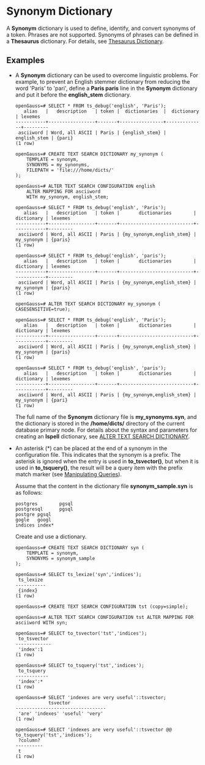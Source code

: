 # Synonym Dictionary<a name="EN-US_TOPIC_0289900265"></a>

A  **Synonym**  dictionary is used to define, identify, and convert synonyms of a token. Phrases are not supported. Synonyms of phrases can be defined in a  **Thesaurus**  dictionary. For details, see  [Thesaurus Dictionary](thesaurus-dictionary.md).

## Examples<a name="en-us_topic_0283137688_en-us_topic_0237122037_section10442451826"></a>

-   A  **Synonym**  dictionary can be used to overcome linguistic problems. For example, to prevent an English stemmer dictionary from reducing the word 'Paris' to 'pari', define a  **Paris paris**  line in the  **Synonym**  dictionary and put it before the  **english\_stem**  dictionary.

    ```
    openGauss=# SELECT * FROM ts_debug('english', 'Paris');
       alias   |   description   | token |  dictionaries  |  dictionary  | lexemes 
    -----------+-----------------+-------+----------------+--------------+---------
     asciiword | Word, all ASCII | Paris | {english_stem} | english_stem | {pari}
    (1 row)
    
    openGauss=# CREATE TEXT SEARCH DICTIONARY my_synonym (
        TEMPLATE = synonym,
        SYNONYMS = my_synonyms,
        FILEPATH = 'file:///home/dicts/' 
    );
    
    openGauss=# ALTER TEXT SEARCH CONFIGURATION english
        ALTER MAPPING FOR asciiword
        WITH my_synonym, english_stem;
    
    openGauss=# SELECT * FROM ts_debug('english', 'Paris');
       alias   |   description   | token |       dictionaries        | dictionary | lexemes 
    -----------+-----------------+-------+---------------------------+------------+---------
     asciiword | Word, all ASCII | Paris | {my_synonym,english_stem} | my_synonym | {paris}
    (1 row)
    
    openGauss=# SELECT * FROM ts_debug('english', 'paris');
       alias   |   description   | token |       dictionaries        | dictionary | lexemes 
    -----------+-----------------+-------+---------------------------+------------+---------
     asciiword | Word, all ASCII | Paris | {my_synonym,english_stem} | my_synonym | {paris}
    (1 row)
    
    openGauss=# ALTER TEXT SEARCH DICTIONARY my_synonym ( CASESENSITIVE=true);
    
    openGauss=# SELECT * FROM ts_debug('english', 'Paris');
       alias   |   description   | token |       dictionaries        | dictionary | lexemes 
    -----------+-----------------+-------+---------------------------+------------+---------
     asciiword | Word, all ASCII | Paris | {my_synonym,english_stem} | my_synonym | {paris}
    (1 row)
    
    openGauss=# SELECT * FROM ts_debug('english', 'paris');
       alias   |   description   | token |       dictionaries        | dictionary | lexemes 
    -----------+-----------------+-------+---------------------------+------------+---------
     asciiword | Word, all ASCII | Paris | {my_synonym,english_stem} | my_synonym | {pari}
    (1 row)
    
    ```

    The full name of the  **Synonym**  dictionary file is  **my\_synonyms.syn**, and the dictionary is stored in the  **/home/dicts/**  directory of the current database primary node. For details about the syntax and parameters for creating an  **Ispell**  dictionary, see  [ALTER TEXT SEARCH DICTIONARY](alter-text-search-dictionary.md).

-   An asterisk \(\*\) can be placed at the end of a synonym in the configuration file. This indicates that the synonym is a prefix. The asterisk is ignored when the entry is used in  **to\_tsvector\(\)**, but when it is used in  **to\_tsquery\(\)**, the result will be a query item with the prefix match marker \(see  [Manipulating Queries](manipulating-queries.md)\).

    Assume that the content in the dictionary file  **synonym\_sample.syn**  is as follows:

    ```
    postgres        pgsql
    postgresql      pgsql 
    postgre pgsql 
    gogle   googl 
    indices index*
    ```

    Create and use a dictionary.

    ```
    openGauss=# CREATE TEXT SEARCH DICTIONARY syn (
        TEMPLATE = synonym,
        SYNONYMS = synonym_sample
    );
    
    openGauss=# SELECT ts_lexize('syn','indices');
     ts_lexize 
    -----------
     {index}
    (1 row)
    
    openGauss=# CREATE TEXT SEARCH CONFIGURATION tst (copy=simple);
    
    openGauss=# ALTER TEXT SEARCH CONFIGURATION tst ALTER MAPPING FOR asciiword WITH syn;
    
    openGauss=# SELECT to_tsvector('tst','indices');
     to_tsvector 
    -------------
     'index':1
    (1 row)
    
    openGauss=# SELECT to_tsquery('tst','indices');
     to_tsquery 
    ------------
     'index':*
    (1 row)
    
    openGauss=# SELECT 'indexes are very useful'::tsvector;
                tsvector             
    ---------------------------------
     'are' 'indexes' 'useful' 'very'
    (1 row)
    
    openGauss=# SELECT 'indexes are very useful'::tsvector @@ to_tsquery('tst','indices');
     ?column? 
    ----------
     t
    (1 row)
    ```


